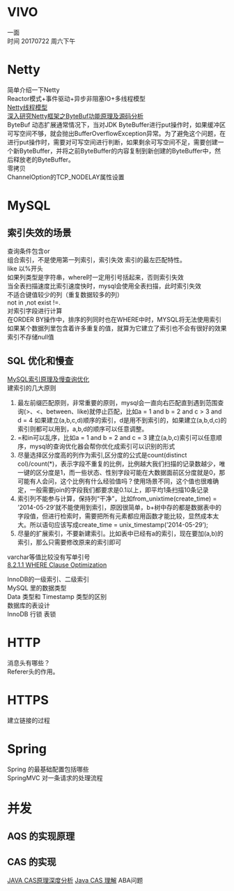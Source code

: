 # VIVO
一面  
时间 20170722 周六下午  

# Netty  
简单介绍一下Netty  
Reactor模式+事件驱动+异步非阻塞IO+多线程模型  
[Netty线程模型](http://www.infoq.com/cn/articles/netty-threading-model)  
[深入研究Netty框架之ByteBuf功能原理及源码分析](https://my.oschina.net/7001/blog/742236)  
ByteBuf 动态扩展通常情况下，当对JDK ByteBuffer进行put操作时，如果缓冲区可写空间不够，就会抛出BufferOverflowException异常。为了避免这个问题，在进行put操作时，需要对可写空间进行判断，如果剩余可写空间不足，需要创建一个新ByteBuffer，并将之前ByteBuffer的内容复制到新创建的ByteBuffer中，然后释放老的ByteBuffer。  
零拷贝  
ChannelOption的TCP_NODELAY属性设置  

# MySQL  
## 索引失效的场景  
查询条件包含or  
组合索引，不是使用第一列索引，索引失效 索引的最左匹配特性。  
like 以%开头  
如果列类型是字符串，where时一定用引号括起来，否则索引失效  
当全表扫描速度比索引速度快时，mysql会使用全表扫描，此时索引失效  
不适合键值较少的列（重复数据较多的列）  
not in ,not exist !=.  
对索引字段进行计算  
在ORDER BY操作中，排序的列同时也在WHERE中时，MYSQL将无法使用索引  
如果某个数据列里包含着许多重复的值，就算为它建立了索引也不会有很好的效果  
索引不存储null值  

## SQL 优化和慢查  
[MySQL索引原理及慢查询优化](https://tech.meituan.com/mysql-index.html)  
建索引的几大原则  
1. 最左前缀匹配原则，非常重要的原则，mysql会一直向右匹配直到遇到范围查询(>、<、between、like)就停止匹配，比如a = 1 and b = 2 and c > 3 and d = 4 如果建立(a,b,c,d)顺序的索引，d是用不到索引的，如果建立(a,b,d,c)的索引则都可以用到，a,b,d的顺序可以任意调整。
2. =和in可以乱序，比如a = 1 and b = 2 and c = 3 建立(a,b,c)索引可以任意顺序，mysql的查询优化器会帮你优化成索引可以识别的形式
3. 尽量选择区分度高的列作为索引,区分度的公式是count(distinct col)/count(\*)，表示字段不重复的比例，比例越大我们扫描的记录数越少，唯一键的区分度是1，而一些状态、性别字段可能在大数据面前区分度就是0，那可能有人会问，这个比例有什么经验值吗？使用场景不同，这个值也很难确定，一般需要join的字段我们都要求是0.1以上，即平均1条扫描10条记录
4. 索引列不能参与计算，保持列“干净”，比如from_unixtime(create_time) = ’2014-05-29’就不能使用到索引，原因很简单，b+树中存的都是数据表中的字段值，但进行检索时，需要把所有元素都应用函数才能比较，显然成本太大。所以语句应该写成create_time = unix_timestamp(’2014-05-29’);
5. 尽量的扩展索引，不要新建索引。比如表中已经有a的索引，现在要加(a,b)的索引，那么只需要修改原来的索引即可

varchar等值比较没有写单引号  
[8.2.1.1 WHERE Clause Optimization](https://dev.mysql.com/doc/refman/5.7/en/where-optimization.html)  

InnoDB的一级索引、二级索引  
MySQL 里的数据类型  
Data 类型和 Timestamp 类型的区别  
数据库的表设计  
InnoDB 行锁 表锁

# HTTP  
消息头有哪些？  
Referer头的作用。

# HTTPS  
建立链接的过程  

# Spring  
Spring 的最基础配置包括哪些  
SpringMVC 对一条请求的处理流程  

# 并发
## AQS 的实现原理  
## CAS 的实现  
[JAVA CAS原理深度分析](http://zl198751.iteye.com/blog/1848575)
[Java CAS 理解](https://mritd.me/2017/02/06/java-cas/)
ABA问题  
